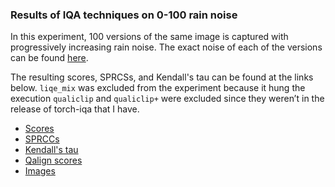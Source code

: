 ### Results of IQA techniques on 0-100 rain noise

In this experiment, 100 versions of the same image is captured with progressively increasing rain noise. The exact noise of each of the versions can be found [here](file_to_config.json).

The resulting scores, SPRCSs, and Kendall's tau can be found at the links below. `liqe_mix` was excluded from the experiment because it hung the execution `qualiclip` and `qualiclip+` were excluded since they weren’t in the release of torch-iqa that I have.

- [Scores](rainy_0_100.json)
- [SPRCCs](rainy_0_100_spearman.json)
- [Kendall's tau](rainy_0_100_kendall.json)
- [Qalign scores](rainy_qalign.json)
- [Images](https://drive.google.com/drive/folders/1oy_aiSvZ8JjGJnJWKNzPPQr2nCgpMlTi?usp=sharing)

